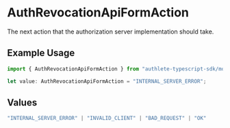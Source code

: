 # AuthRevocationApiFormAction

The next action that the authorization server implementation should take.

## Example Usage

```typescript
import { AuthRevocationApiFormAction } from "authlete-typescript-sdk/models/operations";

let value: AuthRevocationApiFormAction = "INTERNAL_SERVER_ERROR";
```

## Values

```typescript
"INTERNAL_SERVER_ERROR" | "INVALID_CLIENT" | "BAD_REQUEST" | "OK"
```